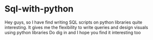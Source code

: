 # Sql-with-python
Hey guys, so I have find writing SQL scripts on python libraries quite interesting. It gives me the flexibility to write queries and design visuals using python libraries
Do dig in and I hope you find it interesting too
